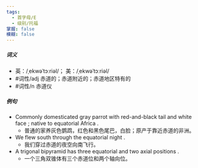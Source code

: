 ```yaml
---
tags:
  - 首字母/E
  - 级别/托福
掌握: false
模糊: false
---
```

##### 词义
- 英：/ˌekwəˈtɔːriəl/； 美：/ˌekwəˈtɔːriəl/
- #词性/adj  赤道的；赤道附近的；赤道地区特有的
- #词性/n  赤道仪
##### 例句
- Commonly domesticated gray parrot with red-and-black tail and white face ; native to equatorial Africa .
	- 普通的家养灰色鹦鹉，红色和黑色尾巴，白脸；原产于靠近赤道的非洲。
- We flew south through the equatorial night .
	- 我们穿过赤道的夜空向南飞行。
- A trigonal bipyramid has three equatorial and two axial positions .
	- 一个三角双锥体有三个赤道位和两个轴向位。
